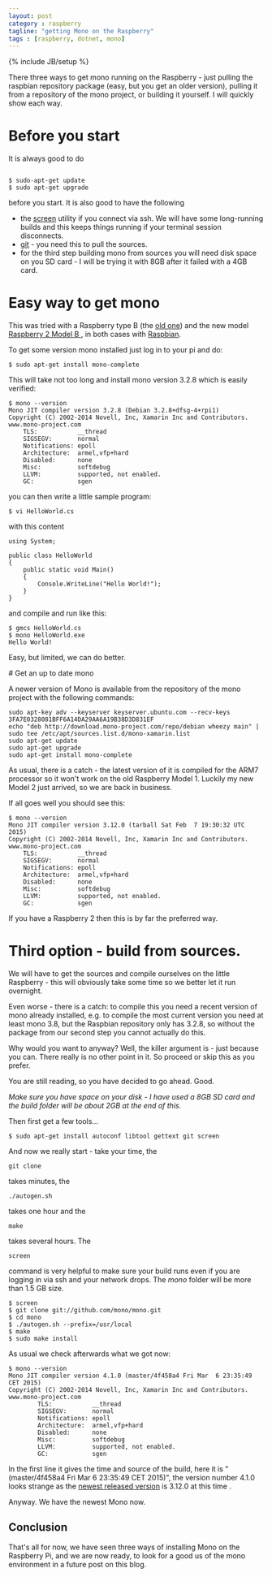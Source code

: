 ```yaml
---
layout: post
category : raspberry
tagline: "getting Mono on the Raspberry"
tags : [raspberry, dotnet, mono]
---
```

{% include JB/setup %}


There three ways to get mono running on the Raspberry - just pulling
the raspbian repository package (easy, but you get an older version), 
pulling it from a repository of the mono project,  or building it
yourself. I will quickly show each way.

# Before you start

It is always good to do

```

$ sudo-apt-get update
$ sudo apt-get upgrade
```

before you start. It is also good to have the following

- the
[screen](http://www.rackaid.com/blog/linux-screen-tutorial-and-how-to/)
utility if you connect via ssh. We will have some
long-running builds and this keeps things running if your terminal
session disconnects.
- [git](http://git-scm.com/) - you need this to pull the sources. 
- for the third step building mono from sources you will need disk
space on you SD card - I will be trying it with 8GB after it failed
with a 4GB card.

# Easy way to get mono

This was tried with a Raspberry type B (the [old
one](http://www.raspberrypi.org/products/model-b/)) and
the new model 
[Raspberry 2 Model B ](http://www.raspberrypi.org/products/raspberry-pi-2-model-b/),
in both cases with [Raspbian](http://raspbian.org/). 


To get some version mono installed just log in to your pi and do: 

```
$ sudo apt-get install mono-complete
```


This will take not too long and install mono version 3.2.8 which is easily verified: 

```
$ mono --version
Mono JIT compiler version 3.2.8 (Debian 3.2.8+dfsg-4+rpi1)
Copyright (C) 2002-2014 Novell, Inc, Xamarin Inc and Contributors. www.mono-project.com
	TLS:           __thread
	SIGSEGV:       normal
	Notifications: epoll
	Architecture:  armel,vfp+hard
	Disabled:      none
	Misc:          softdebug 
	LLVM:          supported, not enabled.
	GC:            sgen
```

you can then write a little sample program: 

```
$ vi HelloWorld.cs
```

with this content 

```
using System;
 
public class HelloWorld
{
    public static void Main()
    {
        Console.WriteLine("Hello World!");
    }
}
```

and compile and run like this: 

```
$ gmcs HelloWorld.cs
$ mono HelloWorld.exe
Hello World! 
```

Easy, but limited, we can do better.

# Get an up to date mono

A newer version of Mono is available from the repository of the mono project with
the following commands:

```
sudo apt-key adv --keyserver keyserver.ubuntu.com --recv-keys 3FA7E0328081BFF6A14DA29AA6A19B38D3D831EF 
echo "deb http://download.mono-project.com/repo/debian wheezy main" | sudo tee /etc/apt/sources.list.d/mono-xamarin.list 
sudo apt-get update 
sudo apt-get upgrade 
sudo apt-get install mono-complete
```

As usual, there is a catch - the latest version of it is compiled for the ARM7 processor so it won't work on the old Raspberry Model 1. Luckily my new Model 2 just arrived, so we are back in business.

If all goes well you should see this: 

```
$ mono --version
Mono JIT compiler version 3.12.0 (tarball Sat Feb  7 19:30:32 UTC 2015)
Copyright (C) 2002-2014 Novell, Inc, Xamarin Inc and Contributors. www.mono-project.com
	TLS:           __thread
	SIGSEGV:       normal
	Notifications: epoll
	Architecture:  armel,vfp+hard
	Disabled:      none
	Misc:          softdebug 
	LLVM:          supported, not enabled.
	GC:            sgen
```

If you have a Raspberry 2 then this is by far the preferred way.

# Third option - build from sources. 

We will have to get the sources and compile ourselves on the little
Raspberry - this will obviously take some time so we better let it
run overnight.

Even worse - there is a catch: to compile this you need a recent version 
of mono already installed, e.g. to compile the most current version you need at least
mono 3.8, but the Raspbian repository only has 3.2.8, so without
the package from our second step you cannot actually do this.

Why would you want to anyway? Well, the killer argument is - just because you can. 
There really is no other point in it. So proceed or skip this as you prefer.

You are still reading, so you have decided to go ahead. Good. 

*Make sure you have space on your disk - I have used a 8GB SD card
and the build folder will be about 2GB at the end of this.*

Then first get a few tools...

```
$ sudo apt-get install autoconf libtool gettext git screen
```

And now we really start - take your time, the 
```
git clone
```
 takes minutes, the 
```
./autogen.sh
```
takes one hour  and
the 
```
make
```
takes several hours. The 
```
screen 
```
command is very helpful to make
sure your build runs even if you are logging in via ssh and your
network drops. The *mono* folder will be more than 1.5 GB size.

```
$ screen
$ git clone git://github.com/mono/mono.git
$ cd mono
$ ./autogen.sh --prefix=/usr/local
$ make 
$ sudo make install
```

As usual we check afterwards what we got now: 

```
$ mono --version
Mono JIT compiler version 4.1.0 (master/4f458a4 Fri Mar  6 23:35:49 CET 2015)
Copyright (C) 2002-2014 Novell, Inc, Xamarin Inc and Contributors. www.mono-project.com
        TLS:           __thread
        SIGSEGV:       normal
        Notifications: epoll
        Architecture:  armel,vfp+hard
        Disabled:      none
        Misc:          softdebug 
        LLVM:          supported, not enabled.
        GC:            sgen
```

In the first line it gives the time and source of the build, here it is "(master/4f458a4 Fri Mar  6 23:35:49 CET 2015)",
the version number 4.1.0 looks strange as the [newest released version](http://www.mono-project.com/docs/about-mono/releases/) 
is 3.12.0 at this time .

Anyway. We have the newest Mono now.

## Conclusion

That's all for now, we have seen three ways of installing Mono on the Raspberry Pi, and we are now ready, to look for
a good us of the mono environment in a future post on this blog.






